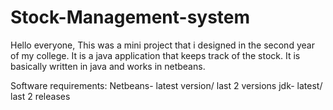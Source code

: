 # Stock-Management-system
Hello everyone, This was a mini project that i designed in the second year of my college. It is a java application that keeps track of the stock. It is basically written in java and works in netbeans.

Software requirements:
Netbeans- latest version/ last 2 versions
jdk- latest/ last 2 releases
